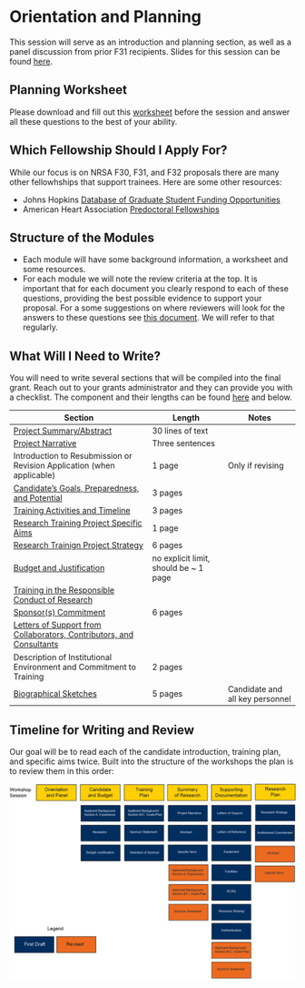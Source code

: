 # Orientation and Planning

This session will serve as an introduction and planning section, as well as a panel discussion from prior F31 recipients.  Slides for this session can be found [here](Documents/Slides/Orientation.pptx).

## Planning Worksheet

Please download and fill out this [worksheet](Documents/Planning_Worksheet.docx) before the session and answer all these questions to the best of your ability.

## Which Fellowship Should I Apply For?

While our focus is on NRSA F30, F31, and F32 proposals there are many other fellowhships that support trainees.  Here are some other resources:

* Johns Hopkins [Database of Graduate Student Funding Opportunities](https://research.jhu.edu/rdt/funding-opportunities/graduate/)
* American Heart Association [Predoctoral Fellowships](https://professional.heart.org/en/research-programs/aha-funding-opportunities/predoctoral-fellowship)

## Structure of the Modules

* Each module will have some background information, a worksheet and some resources.
* For each module we will note the review criteria at the top.  It is important that for each document you clearly respond to each of these questions, providing the best possible evidence to support your proposal.  For a some suggestions on where reviewers will look for the answers to these questions see [this document](Review_Criteria_NRSA.md).  We will refer to that regularly.

## What Will I Need to Write?

You will need to write several sections that will be compiled into the final grant.  Reach out to your grants administrator and they can provide you with a checklist.  The component and their lengths can be found [here](https://grants.nih.gov/grants/how-to-apply-application-guide/format-and-write/page-limits.htm#train) and below.


| Section | Length | Notes |
| ------------- | ------------- | ------|
| [Project Summary/Abstract](Aims.md)| 30 lines of text | |
| [Project Narrative](Aims.md)	| Three sentences | | 
| Introduction to Resubmission or Revision Application (when applicable) | 1 page | Only if revising | 
| [Candidate’s Goals, Preparedness, and Potential](Candidate.md) | 3 pages  | |
  [Training Activities and Timeline](Training_Plan.md) | 3 pages |  |
| [Research Training Project Specific Aims](Aims.md)	| 1 page | | 
| [Research Trainign Project Strategy](Research_Plan.md)	| 6 pages | | 
| [Budget and Justification](Budget.md) | no explicit limit, should be ~ 1 page | |
| [Training in the Responsible Conduct of Research](Supporting_Documents.md)	| | 
| [Sponsor(s) Commitment](Sponsor_Statement.md)	| 6 pages | | 
| [Letters of Support from Collaborators, Contributors, and Consultants](Supporting_Documents.md)	 | | 
| Description of Institutional Environment and Commitment to Training | 2 pages | 
| [Biographical Sketches](Candidate.md) | 5 pages | Candidate and all key personnel |  	

## Timeline for Writing and Review

Our goal will be to read each of the candidate introduction, training plan, and specific aims twice.  Built into the structure of the workshops the plan is to review them in this order:

![Timeline Diagram](Documents/Images/Workshop%20Timeline.png)